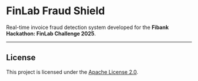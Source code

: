 # FinLab Fraud Shield

Real-time invoice fraud detection system developed for the **Fibank Hackathon: FinLab Challenge 2025**.

---

## License

This project is licensed under the [Apache License 2.0](./LICENSE).

